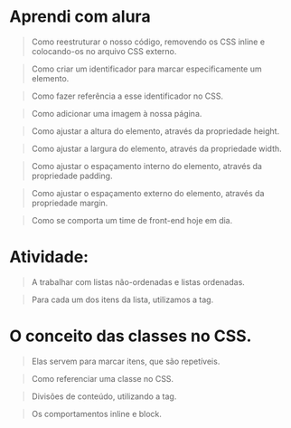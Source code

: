 # Aprendi com alura
>Como reestruturar o nosso código, removendo os CSS inline e colocando-os no arquivo CSS externo.

>Como criar um identificador para marcar especificamente um elemento.

>Como fazer referência a esse identificador no CSS.

>Como adicionar uma imagem à nossa página.

>Como ajustar a altura do elemento, através da propriedade height.

>Como ajustar a largura do elemento, através da propriedade width.

>Como ajustar o espaçamento interno do elemento, através da propriedade padding.

>Como ajustar o espaçamento externo do elemento, através da propriedade margin.

>Como se comporta um time de front-end hoje em dia.

# Atividade:

>A trabalhar com listas não-ordenadas e listas ordenadas.

>Para cada um dos itens da lista, utilizamos a tag.

# O conceito das classes no CSS.

>Elas servem para marcar itens, que são repetíveis.

>Como referenciar uma classe no CSS.

>Divisões de conteúdo, utilizando a tag.<div>

>Os comportamentos inline e block.
